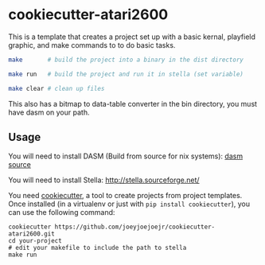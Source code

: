 cookiecutter-atari2600
===========

This is a template that creates a project set up with a basic kernal, playfield
graphic, and make commands to to do basic tasks.

```bash
make       # build the project into a binary in the dist directory

make run   # build the project and run it in stella (set variable)

make clear # clean up files
```

This also has a bitmap to data-table converter in the bin directory, you must
have dasm on your path.


Usage
-----

You will need to install DASM (Build from source for nix systems):
[dasm source](http://sourceforge.net/p/dasm-dillon/code/HEAD/tree/)

You will need to install Stella: http://stella.sourceforge.net/

You need [cookiecutter](https://github.com/audreyr/cookiecutter), a tool to create projects from project
templates. Once installed (in a virtualenv or just with `pip install
cookiecutter`), you can use the following command:

    cookiecutter https://github.com/joeyjoejoejr/cookiecutter-atari2600.git
    cd your-project
    # edit your makefile to include the path to stella
    make run
